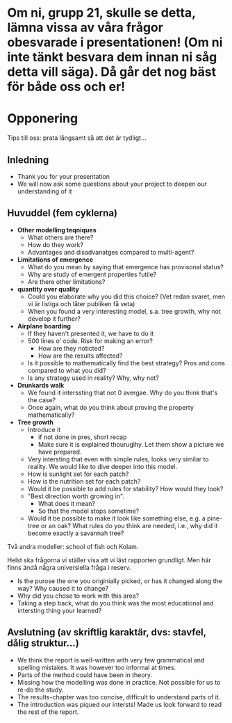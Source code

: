 
# Om ni, grupp 21, skulle se detta, lämna vissa av våra frågor obesvarade i presentationen! (Om ni inte tänkt besvara dem innan ni såg detta vill säga). Då går det nog bäst för både oss och er!

# Opponering

Tips till oss: prata långsamt så att det är tydligt...

## Inledning

- Thank you for your presentation
- We will now ask some questions about your project to deepen our understanding of it

## Huvuddel (fem cyklerna)

- **Other modelling teqniques**
  - What others are there?
  - How do they work?
  - Advantages and disadvanatges compared to multi-agent?
- **Limitations of emergence**
  - What do you mean by saying that emergence has provisonal status?
  - Why are study of emergent properties futile?
  - Are there other limitations?
- **quantity over quality**
  - Could you elaborate why you did this choice? (Vet redan svaret, men vi är listiga och låter publiken få veta)
  - When you found a very interesting model, s.a. tree growth, why not develop it further?
- **Airplane boarding**
  - If they haven't presented it, we have to do it
  - 500 lines o' code. Risk for making an error?
    - How are they noticted?
    - How are the results affected?
  - Is it possible to mathematically find the best strategy? Pros and cons compared to what you did?
  - Is any strategy used in reality? Why, why not?
- **Drunkards walk**
  - We found it interssting that not 0 avergae. Why do you think that's the case?
  - Once again, what do you think about proving the property mathematically?
- **Tree growth**
  - Introduce it
    - if not done in pres, short recap
    - Make sure it is explained thouruglhy. Let them show a picture we have prepared.
  - Very intersting that even with simple rules, looks very similar to reality. We would like to dive deeper into this model.
  - How is sunlight set for each patch?
  - How is the nutrition set for each patch?
  - Would it be possible to add rules for stability? How would they look?
  - "Best direction worth growing in".
    - What does it mean?
    - So that the model stops sometime?
  - Would it be possible to make it look like something else, e.g. a pine-tree or an oak? What rules do you think are needed, i.e., why did it become exactly a savannah tree?

Två andra modeller: school of fish och Kolam.

Helst ska frågorna vi ställer visa att vi läst rapporten grundligt. Men här finns ändå några universiella fråga i reserv.

- Is the purose the one you originially picked, or has it changed along the way? Why caused it to change?
- Why did you chose to work with this area?
- Taking a step back, what do you think was the most educational and intersting thing your learned?

## Avslutning (av skriftlig karaktär, dvs: stavfel, dålig struktur...)

- We think the report is well-written with very few grammatical and spelling mistakes. It was however too informal at times.
- Parts of the method could have been in theory.
- Missing how the modelling was done in practice. Not possible for us to re-do the study.
- The results-chapter was too concise, difficult to understand parts of it.
- The introduction was piqued our intersts! Made us look forward to read the rest of the report.
